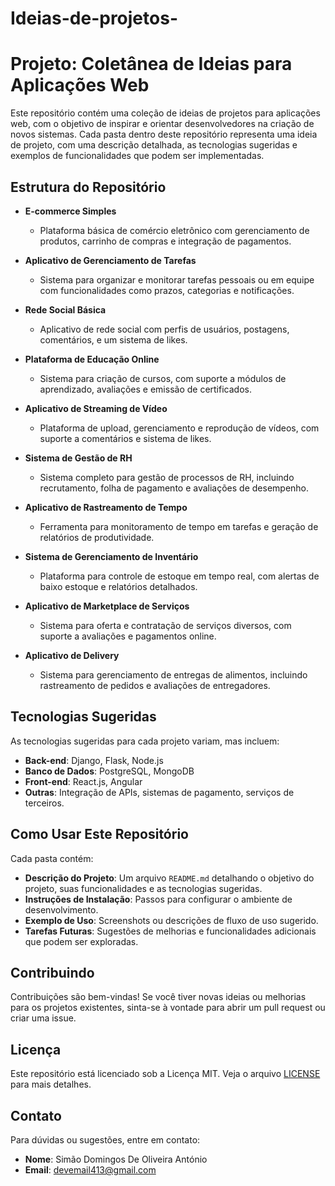 # Ideias-de-projetos-

# Projeto: Coletânea de Ideias para Aplicações Web

Este repositório contém uma coleção de ideias de projetos para aplicações web, com o objetivo de inspirar e orientar desenvolvedores na criação de novos sistemas. Cada pasta dentro deste repositório representa uma ideia de projeto, com uma descrição detalhada, as tecnologias sugeridas e exemplos de funcionalidades que podem ser implementadas.

## Estrutura do Repositório

- **E-commerce Simples**
  - Plataforma básica de comércio eletrônico com gerenciamento de produtos, carrinho de compras e integração de pagamentos.
  
- **Aplicativo de Gerenciamento de Tarefas**
  - Sistema para organizar e monitorar tarefas pessoais ou em equipe com funcionalidades como prazos, categorias e notificações.
  
- **Rede Social Básica**
  - Aplicativo de rede social com perfis de usuários, postagens, comentários, e um sistema de likes.
  
- **Plataforma de Educação Online**
  - Sistema para criação de cursos, com suporte a módulos de aprendizado, avaliações e emissão de certificados.
  
- **Aplicativo de Streaming de Vídeo**
  - Plataforma de upload, gerenciamento e reprodução de vídeos, com suporte a comentários e sistema de likes.
  
- **Sistema de Gestão de RH**
  - Sistema completo para gestão de processos de RH, incluindo recrutamento, folha de pagamento e avaliações de desempenho.
  
- **Aplicativo de Rastreamento de Tempo**
  - Ferramenta para monitoramento de tempo em tarefas e geração de relatórios de produtividade.
  
- **Sistema de Gerenciamento de Inventário**
  - Plataforma para controle de estoque em tempo real, com alertas de baixo estoque e relatórios detalhados.
  
- **Aplicativo de Marketplace de Serviços**
  - Sistema para oferta e contratação de serviços diversos, com suporte a avaliações e pagamentos online.
  
- **Aplicativo de Delivery**
  - Sistema para gerenciamento de entregas de alimentos, incluindo rastreamento de pedidos e avaliações de entregadores.

## Tecnologias Sugeridas

As tecnologias sugeridas para cada projeto variam, mas incluem:

- **Back-end**: Django, Flask, Node.js
- **Banco de Dados**: PostgreSQL, MongoDB
- **Front-end**: React.js, Angular
- **Outras**: Integração de APIs, sistemas de pagamento, serviços de terceiros.

## Como Usar Este Repositório

Cada pasta contém:

- **Descrição do Projeto**: Um arquivo `README.md` detalhando o objetivo do projeto, suas funcionalidades e as tecnologias sugeridas.
- **Instruções de Instalação**: Passos para configurar o ambiente de desenvolvimento.
- **Exemplo de Uso**: Screenshots ou descrições de fluxo de uso sugerido.
- **Tarefas Futuras**: Sugestões de melhorias e funcionalidades adicionais que podem ser exploradas.

## Contribuindo

Contribuições são bem-vindas! Se você tiver novas ideias ou melhorias para os projetos existentes, sinta-se à vontade para abrir um pull request ou criar uma issue.

## Licença

Este repositório está licenciado sob a Licença MIT. Veja o arquivo [LICENSE](./LICENSE) para mais detalhes.

## Contato

Para dúvidas ou sugestões, entre em contato:

- **Nome**: Simão Domingos De Oliveira António
- **Email**: devemail413@gmail.com
